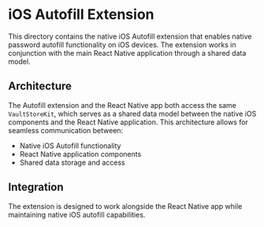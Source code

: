 # iOS Autofill Extension

This directory contains the native iOS Autofill extension that enables native password autofill functionality on iOS devices. The extension works in conjunction with the main React Native application through a shared data model.

## Architecture

The Autofill extension and the React Native app both access the same `VaultStoreKit`, which serves as a shared data model between the native iOS components and the React Native application. This architecture allows for seamless communication between:

- Native iOS Autofill functionality
- React Native application components
- Shared data storage and access

## Integration

The extension is designed to work alongside the React Native app while maintaining native iOS autofill capabilities.

